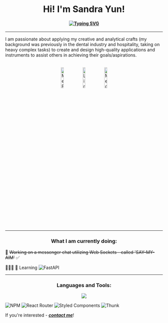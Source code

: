<h1 align="center">Hi! I'm Sandra Yun!</h1>

<h4 align="center"><a href="https://sandyml.github.io/sandrayun/"><img src="https://readme-typing-svg.demolab.com?font=Playfair+Display&size=33&pause=1000&color=BF78F7&center=true&vCenter=true&width=500&lines=Full+Stack+Developer;Front+End+Developer;Back+End+Developer" alt="Typing SVG" /></a></h4>
<hr/>
I am passionate about applying my creative and analytical crafts (my background was previously in the dental industry and hospitality, taking on heavy complex tasks) to create and design high-quality applications and instruments to assist others in achieving their goals/aspirations.<br/><br/>

<p align="center">
<a href="https://sandyml.github.io/sandrayun/"><img src="https://img.shields.io/badge/website-000000?style=for-the-badge&logo=About.me&logoColor=white;logo=Me&amp;link=https://sandyml.github.io/sandrayun/" alt="Me Badge" height="13%" width="13%"></a>
 <a href="https://linkedin.com/in/sandramyun"><img src="https://img.shields.io/badge/-Sandra%20Yun%20-blue?style=plastic&amp;labelColor=blue&amp;logo=LinkedIn&amp;link=https:/linkedin.com/in/sandramyun" alt="LinkedIn Badge" height="13%" width="13%"></a> 
<a href="https://medium.com/sandy_tech"><img src="https://img.shields.io/badge/-Sandra Yun-black?style=plastic&amp;labelColor=black&amp;logo=Medium&amp;link=https://medium.com/sandy_tech" alt="Medium Badge" height="13%" width="13%"></a>
</p>
<hr/>
<h3 align="center">What I am currently doing: </h3>
💬 <s>Working on a messenger chat utilizing Web Sockets - called 'SAY-MY-AIM'</s> ✅ <br/>

👩🏽‍💻 📝 Learning ![FastAPI](https://img.shields.io/badge/fastapi-blue)
<br/>

<hr/>


 <h3 align="center">Languages and Tools:</h3>
<p align="center">
  <a href="https://skillicons.dev">
    <img src="https://skillicons.dev/icons?i=vscode,ruby,rails,react,javascript,rails,python,java,redux,typescript,aws,python,nextjs,fastapi,babel,jest,nodejs,git,postman,fastapi,mysql,postgres,jquery,codepen,devto,replit,materialui,tailwind,css,html" />
  </a>
</p>


![NPM](https://img.shields.io/badge/NPM-%23000000.svg?style=for-the-badge&logo=npm&logoColor=white)&nbsp;![React Router](https://img.shields.io/badge/React_Router-CA4245?style=for-the-badge&logo=react-router&logoColor=white)&nbsp;![Styled Components](https://img.shields.io/badge/styled--components-DB7093?style=for-the-badge&logo=styled-components&logoColor=white)&nbsp;![Thunk](https://img.shields.io/badge/thunk-%2300f.svg?style=for-the-badge&logo=thunk&logoColor=purple)

   
If you're interested - <a href="mailto:sandramayla@gmail.com, sandrayun.tech@gmail.com?subject=We want to work with you!" target="blank"><i><b>contact me</b></i></a>!
